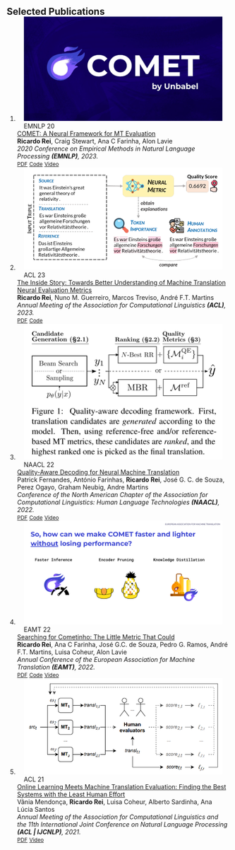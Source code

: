 <h2 id="publications" style="margin: 2px 0px -15px;">Selected Publications</h2>

<div class="publications">
<ol class="bibliography">

<li>
<div class="pub-row">
  <div class="col-sm-3 abbr" style="position: relative;padding-right: 15px;padding-left: 15px;">
    <img src="assets/img/comet.jpeg" class="teaser img-fluid z-depth-1">
    <abbr class="badge">EMNLP 20</abbr>
  </div>

  <div class="col-sm-9" style="position: relative;width: 100%;">
    <div class="title"><a href="https://aclanthology.org/2020.emnlp-main.213/">COMET: A Neural Framework for MT Evaluation </a></div>
    <div class="author"><strong>Ricardo Rei</strong>, Craig Stewart, Ana C Farinha, Alon Lavie</div>
    <div class="periodical"><em>2020 Conference on Empirical Methods in Natural Language Processing <strong>(EMNLP)</strong>, 2023.</em></div>
    <div class="links">
      <a href="https://aclanthology.org/2020.emnlp-main.213.pdf" class="btn btn-sm z-depth-0" role="button" target="_blank" style="font-size:12px;">PDF</a>
      <a href="https://github.com/Unbabel/COMET/" class="btn btn-sm z-depth-0" role="button" target="_blank" style="font-size:12px;">Code</a>
      <a href="https://slideslive.com/38938781/comet-a-neural-framework-for-mt-evaluation" class="btn btn-sm z-depth-0" role="button" target="_blank" style="font-size:12px;">Video</a>
    </div>
  </div>
</div>
</li>

<li>
<div class="pub-row">
  <div class="col-sm-3 abbr" style="position: relative;padding-right: 15px;padding-left: 15px;">
    <img src="assets/img/inside-story.png" class="teaser img-fluid z-depth-1">
    <abbr class="badge">ACL 23</abbr>
  </div>

  <div class="col-sm-9" style="position: relative;width: 100%;">
    <div class="title"><a href="https://arxiv.org/pdf/2305.11806.pdf">The Inside Story: Towards Better Understanding of Machine Translation Neural Evaluation Metrics </a></div>
    <div class="author"><strong>Ricardo Rei</strong>, Nuno M. Guerreiro, Marcos Treviso, André F.T. Martins</div>
    <div class="periodical"><em>Annual Meeting of the Association for Computational Linguistics <strong>(ACL)</strong>, 2023.</em></div>
    <div class="links">
      <a href="https://arxiv.org/abs/2305.11806" class="btn btn-sm z-depth-0" role="button" target="_blank" style="font-size:12px;">PDF</a>
      <a href="https://github.com/Unbabel/COMET/tree/explainable-metrics" class="btn btn-sm z-depth-0" role="button" target="_blank" style="font-size:12px;">Code</a>
    </div>
  </div>
</div>
</li>

<li>
<div class="pub-row">
  <div class="col-sm-3 abbr" style="position: relative;padding-right: 15px;padding-left: 15px;">
    <img src="assets/img/qaware.png" class="teaser img-fluid z-depth-1">
    <abbr class="badge">NAACL 22</abbr>
  </div>

  <div class="col-sm-9" style="position: relative;width: 100%;">
    <div class="title"><a href="https://aclanthology.org/2022.naacl-main.100/">Quality-Aware Decoding for Neural Machine Translation </a></div>
    <div class="author">Patrick Fernandes, António Farinhas, <strong>Ricardo Rei</strong>, José G. C. de Souza, Perez Ogayo, Graham Neubig, Andre Martins</div>
    <div class="periodical"><em>Conference of the North American Chapter of the Association for Computational Linguistics: Human Language Technologies <strong>(NAACL)</strong>, 2022.</em></div>
    <div class="links">
      <a href="https://aclanthology.org/2022.naacl-main.100.pdf" class="btn btn-sm z-depth-0" role="button" target="_blank" style="font-size:12px;">PDF</a>
      <a href="https://github.com/deep-spin/qaware-decode" class="btn btn-sm z-depth-0" role="button" target="_blank" style="font-size:12px;">Code</a>
      <a href="https://aclanthology.org/2022.naacl-main.100.mp4" class="btn btn-sm z-depth-0" role="button" target="_blank" style="font-size:12px;">Video</a>
    </div>
  </div>
</div>
</li>

<li>
<div class="pub-row">
  <div class="col-sm-3 abbr" style="position: relative;padding-right: 15px;padding-left: 15px;">
    <img src="assets/img/cometinho.png" class="teaser img-fluid z-depth-1">
    <abbr class="badge">EAMT 22</abbr>
  </div>

  <div class="col-sm-9" style="position: relative;width: 100%;">
    <div class="title"><a href="https://aclanthology.org/2022.eamt-1.9/">Searching for Cometinho: The Little Metric That Could </a></div>
    <div class="author"><strong>Ricardo Rei</strong>, Ana C Farinha, José G.C. de Souza, Pedro G. Ramos, André F.T. Martins, Luisa Coheur, Alon Lavie</div>
    <div class="periodical"><em>Annual Conference of the European Association for Machine Translation <strong>(EAMT)</strong>, 2022.</em></div>
    <div class="links">
      <a href="https://aclanthology.org/2022.eamt-1.9.pdf" class="btn btn-sm z-depth-0" role="button" target="_blank" style="font-size:12px;">PDF</a>
      <a href="https://github.com/Unbabel/COMET/" class="btn btn-sm z-depth-0" role="button" target="_blank" style="font-size:12px;">Code</a>
      <a href="https://www.youtube.com/watch?v=G2Hc_Z_xSEw&ab_channel=LT3Research" class="btn btn-sm z-depth-0" role="button" target="_blank" style="font-size:12px;">Video</a>
    </div>
  </div>
</div>
</li>

<li>
<div class="pub-row">
  <div class="col-sm-3 abbr" style="position: relative;padding-right: 15px;padding-left: 15px;">
    <img src="assets/img/online-learning.png" class="teaser img-fluid z-depth-1">
    <abbr class="badge">ACL 21</abbr>
  </div>

  <div class="col-sm-9" style="position: relative;width: 100%;">
    <div class="title"><a href="https://aclanthology.org/2021.acl-long.242/">Online Learning Meets Machine Translation Evaluation: Finding the Best Systems with the Least Human Effort </a></div>
    <div class="author">Vânia Mendonça, <strong>Ricardo Rei</strong>, Luisa Coheur, Alberto Sardinha, Ana Lúcia Santos</div>
    <div class="periodical"><em>Annual Meeting of the Association for Computational Linguistics and the 11th International Joint Conference on Natural Language Processing <strong>(ACL | IJCNLP)</strong>, 2021.</em></div>
    <div class="links">
      <a href="https://aclanthology.org/2021.acl-long.242.pdf" class="btn btn-sm z-depth-0" role="button" target="_blank" style="font-size:12px;">PDF</a>
      <a href="https://aclanthology.org/2021.acl-long.242.mp4" class="btn btn-sm z-depth-0" role="button" target="_blank" style="font-size:12px;">Video</a>
    </div>
  </div>
</div>
</li>

<br>

</ol>
</div>
